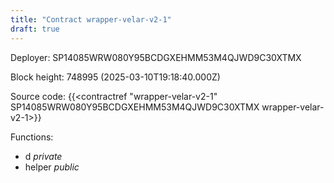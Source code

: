 ```yaml
---
title: "Contract wrapper-velar-v2-1"
draft: true
---
```

Deployer: SP14085WRW080Y95BCDGXEHMM53M4QJWD9C30XTMX


 



Block height: 748995 (2025-03-10T19:18:40.000Z)

Source code: {{<contractref "wrapper-velar-v2-1" SP14085WRW080Y95BCDGXEHMM53M4QJWD9C30XTMX wrapper-velar-v2-1>}}

Functions:

* d _private_
* helper _public_

